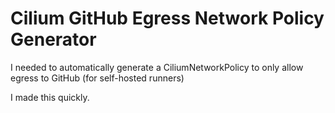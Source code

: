 # Cilium GitHub Egress Network Policy Generator

I needed to automatically generate a CiliumNetworkPolicy to only allow egress to GitHub (for self-hosted runners)

I made this quickly.


